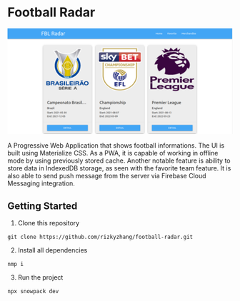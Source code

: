 # Football Radar

![Football Radar Screenshot](football-radar.png)

A Progressive Web Application that shows football informations. The UI is built using Materialize CSS. As a PWA, it is capable of working in offline mode by using previously stored cache. Another notable feature is ability to store data in IndexedDB storage, as seen with the favorite team feature. It is also able to send push message from the server via Firebase Cloud Messaging integration.

## Getting Started
1. Clone this repository  
```
git clone https://github.com/rizkyzhang/football-radar.git
```
2. Install all dependencies
```
nmp i
```
3. Run the project
```
npx snowpack dev
```
